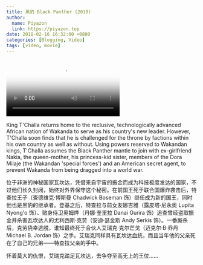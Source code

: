 ```yaml
---
title: 黑豹 Black Panther (2018)
author:
  name: Piyazon
  link: https://piyazon.top
date: 2018-02-16 16:32:00 +0800
categories: [Blogging, Video]
tags: [video, movie]
---
```



<video id="player" class="weixin_video" playsinline controls x-webkit-airplay poster="https://git.lug.ustc.edu.cn/flame3/images/-/raw/main/movie/black-panther.jpg"
  wxv="wxv_2187705098225713155" src="">
  <track kind="captions" label="English" src="https://piyazon.top/storage/assets/subtitles/black-panther-en.vtt" srclang="en"
      />
  <track kind="captions" label="汉语" src="https://piyazon.top/storage/assets/subtitles/black-panther-cn.vtt" srclang="zh-CN" />
</video>

King T'Challa returns home to the reclusive, technologically advanced African nation of Wakanda to serve as his country's new leader. However, T'Challa soon finds that he is challenged for the throne by factions within his own country as well as without. Using powers reserved to Wakandan kings, T'Challa assumes the Black Panther mantle to join with ex-girlfriend Nakia, the queen-mother, his princess-kid sister, members of the Dora Milaje (the Wakandan 'special forces') and an American secret agent, to prevent Wakanda from being dragged into a world war.

位于非洲的神秘国家瓦坎达，凭借来自宇宙的振金而成为科技极度发达的国家，不过他们长久封闭，始终对外界保守这个秘密。在前国王死于联合国爆炸袭击后，特查拉王子（查德维克·博斯曼 Chadwick Boseman 饰）继任成为新的国王，同时他也是黑豹的继承者。登基之后，特查拉与前女友娜吉雅（露皮塔·尼永奥 Lupita Nyong'o 饰）、贴身侍卫奥姆烨（丹娜·奎里拉 Danai Gurira 饰）追查曾经盗取振金并杀害瓦坎达人的尤利西斯·克劳（安迪·瑟金斯 Andy Serkis 饰）。一番厮杀后，克劳侥幸逃脱，谁知最终死于合伙人艾瑞克·克尔芒戈（迈克尔·B·乔丹 Michael B. Jordan 饰）之手。艾瑞克同样具有瓦坎达血统，而且当年他的父亲死在了自己的兄弟——特查拉父亲的手中。

怀着莫大的仇恨，艾瑞克踏足瓦坎达，去争夺至高无上的王位……